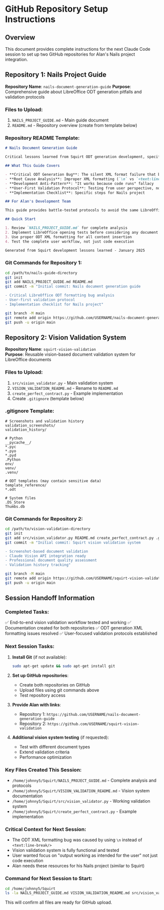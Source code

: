 # GitHub Repository Setup Instructions

## Overview

This document provides complete instructions for the next Claude Code session to set up two GitHub repositories for Alan's Nails project integration.

## Repository 1: Nails Project Guide

**Repository Name**: `nails-document-generation-guide`
**Purpose**: Comprehensive guide about LibreOffice ODT generation pitfalls and validation protocols

### Files to Upload:
1. `NAILS_PROJECT_GUIDE.md` - Main guide document
2. `README.md` - Repository overview (create from template below)

### Repository README Template:

```markdown
# Nails Document Generation Guide

Critical lessons learned from Squirt ODT generation development, specifically focusing on LibreOffice XML formatting issues and user-focused validation protocols.

## What This Guide Covers

- **Critical ODT Generation Bug**: The silent XML format failure that broke LibreOffice compatibility
- **Root Cause Analysis**: Improper XML formatting (`\n` vs `<text:line-break/>`)
- **Development Anti-Pattern**: "It works because code runs" fallacy  
- **User-First Validation Protocol**: Testing from user perspective, not just code execution
- **Implementation Checklist**: Specific steps for Nails project

## For Alan's Development Team

This guide provides battle-tested protocols to avoid the same LibreOffice compatibility issues we encountered in Squirt. The validation framework ensures generated documents actually work for end users.

## Quick Start

1. Review `NAILS_PROJECT_GUIDE.md` for complete analysis
2. Implement LibreOffice opening tests before considering any document "generated"
3. Use proper ODT XML formatting for all content insertion
4. Test the complete user workflow, not just code execution

Generated from Squirt development lessons learned - January 2025
```

### Git Commands for Repository 1:
```bash
cd /path/to/nails-guide-directory
git init
git add NAILS_PROJECT_GUIDE.md README.md
git commit -m "Initial commit: Nails document generation guide

- Critical LibreOffice ODT formatting bug analysis
- User-first validation protocol
- Implementation checklist for Nails project"

git branch -M main
git remote add origin https://github.com/USERNAME/nails-document-generation-guide.git
git push -u origin main
```

## Repository 2: Vision Validation System

**Repository Name**: `squirt-vision-validation`  
**Purpose**: Reusable vision-based document validation system for LibreOffice documents

### Files to Upload:
1. `src/vision_validator.py` - Main validation system
2. `VISION_VALIDATION_README.md` - Rename to `README.md`
3. `create_perfect_contract.py` - Example implementation
4. Create `.gitignore` (template below)

### .gitignore Template:
```
# Screenshots and validation history
validation_screenshots/
validation_history/

# Python
__pycache__/
*.pyc
*.pyo
*.pyd
.Python
env/
venv/
.venv/

# ODT templates (may contain sensitive data)
template_reference/
*.odt

# System files  
.DS_Store
Thumbs.db
```

### Git Commands for Repository 2:
```bash
cd /path/to/vision-validation-directory
git init
git add src/vision_validator.py README.md create_perfect_contract.py .gitignore
git commit -m "Initial commit: Squirt vision validation system

- Screenshot-based document validation
- Claude Vision API integration ready
- Professional document quality assessment
- Validation history tracking"

git branch -M main  
git remote add origin https://github.com/USERNAME/squirt-vision-validation.git
git push -u origin main
```

## Session Handoff Information

### Completed Tasks:
✅ End-to-end vision validation workflow tested and working
✅ Documentation created for both repositories
✅ ODT generation XML formatting issues resolved
✅ User-focused validation protocols established

### Next Session Tasks:

1. **Install Git** (if not available):
   ```bash
   sudo apt-get update && sudo apt-get install git
   ```

2. **Set up GitHub repositories**:
   - Create both repositories on GitHub
   - Upload files using git commands above
   - Test repository access

3. **Provide Alan with links**:
   - Repository 1: `https://github.com/USERNAME/nails-document-generation-guide`
   - Repository 2: `https://github.com/USERNAME/squirt-vision-validation`

4. **Additional vision system testing** (if requested):
   - Test with different document types
   - Extend validation criteria  
   - Performance optimization

### Key Files Created This Session:
- `/home/johnny5/Squirt/NAILS_PROJECT_GUIDE.md` - Complete analysis and protocols
- `/home/johnny5/Squirt/VISION_VALIDATION_README.md` - Vision system documentation  
- `/home/johnny5/Squirt/src/vision_validator.py` - Working validation system
- `/home/johnny5/Squirt/create_perfect_contract.py` - Example implementation

### Critical Context for Next Session:
- The ODT XML formatting bug was caused by using `\n` instead of `<text:line-break/>` 
- Vision validation system is fully functional and tested
- User wanted focus on "output working as intended for the user" not just code execution
- Alan needs these resources for his Nails project (similar to Squirt)

### Command for Next Session to Start:
```bash
cd /home/johnny5/Squirt
ls -la NAILS_PROJECT_GUIDE.md VISION_VALIDATION_README.md src/vision_validator.py
```

This will confirm all files are ready for GitHub upload.